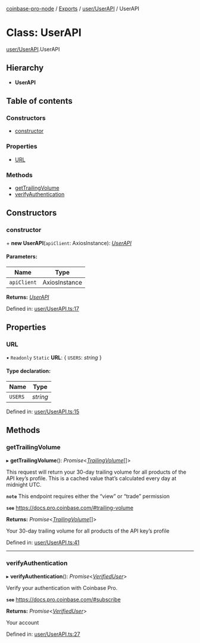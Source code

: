 [coinbase-pro-node](../../README.md) / [Exports](../../modules.md) / [user/UserAPI](../../modules/user_userapi.md) / UserAPI

# Class: UserAPI

[user/UserAPI](../../modules/user_userapi.md).UserAPI

## Hierarchy

- **UserAPI**

## Table of contents

### Constructors

- [constructor](userapi.userapi.md#constructor)

### Properties

- [URL](userapi.userapi.md#url)

### Methods

- [getTrailingVolume](userapi.userapi.md#gettrailingvolume)
- [verifyAuthentication](userapi.userapi.md#verifyauthentication)

## Constructors

### constructor

\+ **new UserAPI**(`apiClient`: AxiosInstance): [_UserAPI_](userapi.userapi.md)

#### Parameters:

| Name        | Type          |
| ----------- | ------------- |
| `apiClient` | AxiosInstance |

**Returns:** [_UserAPI_](userapi.userapi.md)

Defined in: [user/UserAPI.ts:17](https://github.com/bennycode/coinbase-pro-node/blob/ac883aa/src/user/UserAPI.ts#L17)

## Properties

### URL

▪ `Readonly` `Static` **URL**: { `USERS`: _string_ }

#### Type declaration:

| Name    | Type     |
| ------- | -------- |
| `USERS` | _string_ |

Defined in: [user/UserAPI.ts:15](https://github.com/bennycode/coinbase-pro-node/blob/ac883aa/src/user/UserAPI.ts#L15)

## Methods

### getTrailingVolume

▸ **getTrailingVolume**(): _Promise_<[_TrailingVolume_](../../interfaces/user/userapi.trailingvolume.md)[]\>

This request will return your 30-day trailing volume for all products of the API key’s profile. This is a cached value that’s calculated every day at midnight UTC.

**`note`** This endpoint requires either the “view” or “trade” permission

**`see`** https://docs.pro.coinbase.com/#trailing-volume

**Returns:** _Promise_<[_TrailingVolume_](../../interfaces/user/userapi.trailingvolume.md)[]\>

Your 30-day trailing volume for all products of the API key’s profile

Defined in: [user/UserAPI.ts:41](https://github.com/bennycode/coinbase-pro-node/blob/ac883aa/src/user/UserAPI.ts#L41)

---

### verifyAuthentication

▸ **verifyAuthentication**(): _Promise_<[_VerifiedUser_](../../interfaces/user/userapi.verifieduser.md)\>

Verify your authentication with Coinbase Pro.

**`see`** https://docs.pro.coinbase.com/#subscribe

**Returns:** _Promise_<[_VerifiedUser_](../../interfaces/user/userapi.verifieduser.md)\>

Your account

Defined in: [user/UserAPI.ts:27](https://github.com/bennycode/coinbase-pro-node/blob/ac883aa/src/user/UserAPI.ts#L27)
